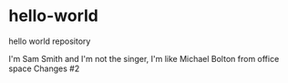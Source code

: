 # hello-world
hello world repository

I'm Sam Smith and I'm not the singer, I'm like Michael Bolton from office space
Changes #2
